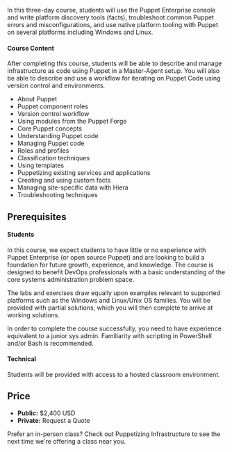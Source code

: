 In this three-day course, students will use the Puppet Enterprise console and write platform discovery tools (facts), troubleshoot common Puppet errors and misconfigurations, and use native platform tooling with Puppet on several platforms including Windows and Linux.

#### Course Content
After completing this course, students will be able to describe and manage infrastructure as code using Puppet in a Master-Agent setup. You will also be able to describe and use a workflow for iterating on Puppet Code using version control and environments.

* About Puppet
* Puppet component roles
* Version control workflow
* Using modules from the Puppet Forge
* Core Puppet concepts
* Understanding Puppet code
* Managing Puppet code
* Roles and profiles
* Classification techniques
* Using templates
* Puppetizing existing services and applications
* Creating and using custom facts
* Managing site-specific data with Hiera
* Troubleshooting techniques

## Prerequisites
#### Students
In this course, we expect students to have little or no experience with Puppet Enterprise (or open source Puppet) and are looking to build a foundation for future growth, experience, and knowledge. The course is designed to benefit DevOps professionals with a basic understanding of the core systems administration problem space.

The labs and exercises draw equally upon examples relevant to supported platforms such as the Windows and Linux/Unix OS families. You will be provided with partial solutions, which you will then complete to arrive at working solutions.

In order to complete the course successfully, you need to have experience equivalent to a junior sys admin. Familiarity with scripting in PowerShell and/or Bash is recommended.

#### Technical
Students will be provided with access to a hosted classroom environment.

## Price
* **Public:** $2,400 USD
* **Private:** Request a Quote

Prefer an in-person class?  Check out Puppetizing Infrastructure to see the next time we're offering a class near you.
